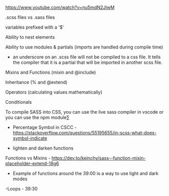 https://www.youtube.com/watch?v=nu5mdN2JIwM

.scss files vs .sass files

variables prefixed with a '\$'

Ability to nest elements

Ability to use modules & partials (imports are handled during compile time)

- an underscore on an .scss file will not be compiled to a css file. It tells the compiler that it is a partial that will be imported in another scss file.

Mixins and Functions (mixin and @include)

Inheritance (% and @extend)

Operators (calculating values mathematically)

Conditionals

To compile SASS into CSS, you can use the live sass compiler in vscode or you can use the npm module∑

- Percentage Symbol in CSCC - https://stackoverflow.com/questions/55195655/in-scss-what-does-symbol-indicate

- lighten and darken functions

Functions vs Mixins - https://dev.to/keinchy/sass--function-mixin-placeholder-extend-18g6

- Example of functions around the 39:00 is a way to use light and dark modes

-Loops - 39:30
